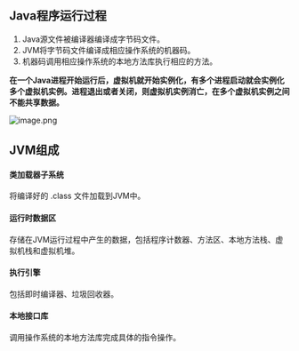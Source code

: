 ## Java程序运行过程

1. Java源文件被编译器编译成字节码文件。
2. JVM将字节码文件编译成相应操作系统的机器码。
3. 机器码调用相应操作系统的本地方法库执行相应的方法。

**在一个Java进程开始运行后，虚拟机就开始实例化，有多个进程启动就会实例化多个虚拟机实例。进程退出或者关闭，则虚拟机实例消亡，在多个虚拟机实例之间不能共享数据。**



![image.png](https://upload-images.jianshu.io/upload_images/9229344-45edeb3188586457.png?imageMogr2/auto-orient/strip%7CimageView2/2/w/1240)



## JVM组成

#### 类加载器子系统

将编译好的 .class 文件加载到JVM中。

#### 运行时数据区

存储在JVM运行过程中产生的数据，包括程序计数器、方法区、本地方法栈、虚拟机栈和虚拟机堆。

#### 执行引擎

包括即时编译器、垃圾回收器。

#### 本地接口库

调用操作系统的本地方法库完成具体的指令操作。